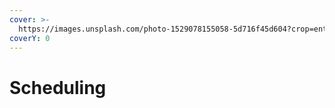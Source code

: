```yaml
---
cover: >-
  https://images.unsplash.com/photo-1529078155058-5d716f45d604?crop=entropy&cs=srgb&fm=jpg&ixid=M3wxOTcwMjR8MHwxfHNlYXJjaHw5fHxhbmFseXN0fGVufDB8fHx8MTcwMTk3NjcwM3ww&ixlib=rb-4.0.3&q=85
coverY: 0
---
```


# Scheduling

